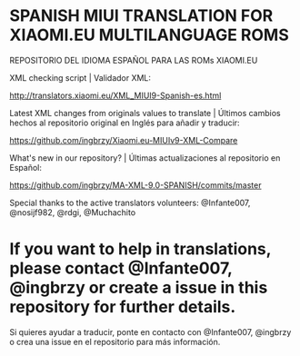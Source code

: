 # SPANISH MIUI TRANSLATION FOR XIAOMI.EU MULTILANGUAGE ROMS
REPOSITORIO DEL IDIOMA ESPAÑOL PARA LAS ROMs XIAOMI.EU

XML checking script | Validador XML:

http://translators.xiaomi.eu/XML_MIUI9-Spanish-es.html

Latest XML changes from originals values to translate | Últimos cambios hechos al repositorio original en Inglés para añadir y traducir:

https://github.com/ingbrzy/Xiaomi.eu-MIUIv9-XML-Compare

What's new in our repository?  | Últimas actualizaciones al repositorio en Español:

https://github.com/ingbrzy/MA-XML-9.0-SPANISH/commits/master

Special thanks to the active translators volunteers:
@Infante007, @nosijf982, @rdgi, @Muchachito

# If you want to help in translations, please contact @Infante007, @ingbrzy or create a issue in this repository for further details.

Si quieres ayudar a traducir, ponte en contacto con @Infante007, @ingbrzy o crea una issue en el repositorio para más información.